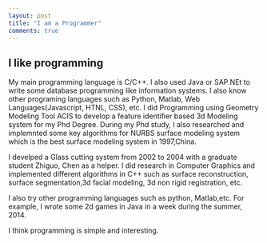 ```yaml
---
layout: post
title: "I am a Programmer"
comments: true
---
```


## I like programming

My main programming language is C/C++. I also used Java or SAP.NEt to write some database programming like information systems. I also know other programing languages such as Python, Matlab, Web Languages(Javascript, HTNL, CSS), etc. I did Programming using Geometry Modeling Tool ACIS to develop a feature identifier based 3d Modeling system for my Phd Degree. During my Phd study, I also researched  and implemnted some key algorithms for NURBS surface modeling system which is the best surface modeling system in 1997,China.

I develped a Glass cutting system from 2002 to 2004 with a graduate student Zhiguo, Chen as a helper. I did research in Computer Graphics and implemented different algorithms in C++ such as surface reconstruction, surface segmentation,3d facial modeling, 3d non rigid registration, etc.

I also try other programming languages such as python, Matlab,etc. For example, I wrote some 2d games in Java in a week during the summer, 2014.  

I think programming is simple and interesting.